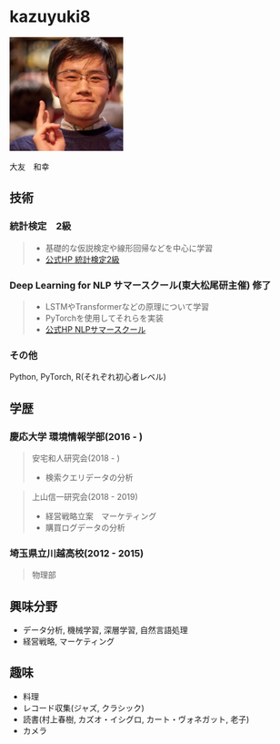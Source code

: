 # kazuyuki8

<img src="pic.jpg" width="200">

大友　和幸

## 技術
### 統計検定　2級
> - 基礎的な仮説検定や線形回帰などを中心に学習
> - [公式HP 統計検定2級](https://www.toukei-kentei.jp/about/grade2/)

### Deep Learning for NLP サマースクール(東大松尾研主催) 修了
> - LSTMやTransformerなどの原理について学習
> - PyTorchを使用してそれらを実装
> - [公式HP NLPサマースクール](https://deeplearning.jp/deep-learning-for-nlp-2020s/)

### その他
Python, PyTorch, R(それぞれ初心者レベル)

## 学歴

### 慶応大学 環境情報学部(2016 - )

> 安宅和人研究会(2018 - )
>  - 検索クエリデータの分析

> 上山信一研究会(2018 - 2019)
>  - 経営戦略立案　マーケティング
>  - 購買ログデータの分析

### 埼玉県立川越高校(2012 - 2015)
> 物理部

## 興味分野
- データ分析, 機械学習, 深層学習, 自然言語処理
- 経営戦略, マーケティング

## 趣味

- 料理
- レコード収集(ジャズ, クラシック)
- 読書(村上春樹, カズオ・イシグロ, カート・ヴォネガット, 老子)
- カメラ
